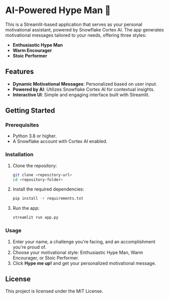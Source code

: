 # AI-Powered Hype Man 🎉

This is a Streamlit-based application that serves as your personal motivational assistant, powered by Snowflake Cortex AI. The app generates motivational messages tailored to your needs, offering three styles:

- **Enthusiastic Hype Man**
- **Warm Encourager**
- **Stoic Performer**

## Features

- **Dynamic Motivational Messages**: Personalized based on user input.
- **Powered by AI**: Utilizes Snowflake Cortex AI for contextual insights.
- **Interactive UI**: Simple and engaging interface built with Streamlit.

## Getting Started

### Prerequisites
- Python 3.8 or higher.
- A Snowflake account with Cortex AI enabled.

### Installation

1. Clone the repository:
    ```bash
    git clone <repository-url>
    cd <repository-folder>
    ```

2. Install the required dependencies:
    ```bash
    pip install -r requirements.txt
    ```

3. Run the app:
    ```bash
    streamlit run app.py
    ```

### Usage

1. Enter your name, a challenge you're facing, and an accomplishment you're proud of.
2. Choose your motivational style: Enthusiastic Hype Man, Warm Encourager, or Stoic Performer.
3. Click **Hype me up!** and get your personalized motivational message.

## License

This project is licensed under the MIT License.

